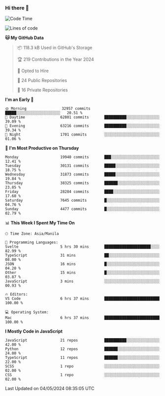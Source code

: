 ### Hi there 👋

<!--START_SECTION:waka-->
![Code Time](http://img.shields.io/badge/Code%20Time-712%20hrs%2023%20mins-blue)

![Lines of code](https://img.shields.io/badge/From%20Hello%20World%20I%27ve%20Written-64.1%20million%20lines%20of%20code-blue)

**🐱 My GitHub Data** 

> 📦 118.3 kB Used in GitHub's Storage 
 > 
> 🏆 219 Contributions in the Year 2024
 > 
> 💼 Opted to Hire
 > 
> 📜 24 Public Repositories 
 > 
> 🔑 16 Private Repositories 
 > 
**I'm an Early 🐤** 

```text
🌞 Morning                32957 commits       █████░░░░░░░░░░░░░░░░░░░░   20.51 % 
🌆 Daytime                62801 commits       ██████████░░░░░░░░░░░░░░░   39.09 % 
🌃 Evening                63216 commits       ██████████░░░░░░░░░░░░░░░   39.34 % 
🌙 Night                  1701 commits        ░░░░░░░░░░░░░░░░░░░░░░░░░   01.06 % 
```
📅 **I'm Most Productive on Thursday** 

```text
Monday                   19940 commits       ███░░░░░░░░░░░░░░░░░░░░░░   12.41 % 
Tuesday                  30131 commits       █████░░░░░░░░░░░░░░░░░░░░   18.75 % 
Wednesday                31873 commits       █████░░░░░░░░░░░░░░░░░░░░   19.84 % 
Thursday                 38325 commits       ██████░░░░░░░░░░░░░░░░░░░   23.85 % 
Friday                   28284 commits       ████░░░░░░░░░░░░░░░░░░░░░   17.60 % 
Saturday                 7645 commits        █░░░░░░░░░░░░░░░░░░░░░░░░   04.76 % 
Sunday                   4477 commits        █░░░░░░░░░░░░░░░░░░░░░░░░   02.79 % 
```


📊 **This Week I Spent My Time On** 

```text
🕑︎ Time Zone: Asia/Manila

💬 Programming Languages: 
Svelte                   5 hrs 30 mins       █████████████████████░░░░   82.99 % 
TypeScript               31 mins             ██░░░░░░░░░░░░░░░░░░░░░░░   08.00 % 
JSON                     16 mins             █░░░░░░░░░░░░░░░░░░░░░░░░   04.20 % 
Other                    15 mins             █░░░░░░░░░░░░░░░░░░░░░░░░   03.87 % 
JavaScript               3 mins              ░░░░░░░░░░░░░░░░░░░░░░░░░   00.93 % 

🔥 Editors: 
VS Code                  6 hrs 37 mins       █████████████████████████   100.00 % 

💻 Operating System: 
Mac                      6 hrs 37 mins       █████████████████████████   100.00 % 
```

**I Mostly Code in JavaScript** 

```text
JavaScript               21 repos            ██████████░░░░░░░░░░░░░░░   42.00 % 
Python                   12 repos            ██████░░░░░░░░░░░░░░░░░░░   24.00 % 
TypeScript               11 repos            ██████░░░░░░░░░░░░░░░░░░░   22.00 % 
SCSS                     1 repo              ░░░░░░░░░░░░░░░░░░░░░░░░░   02.00 % 
CSS                      1 repo              ░░░░░░░░░░░░░░░░░░░░░░░░░   02.00 % 
```




 Last Updated on 04/05/2024 08:35:05 UTC
<!--END_SECTION:waka-->
